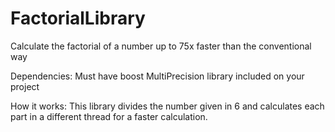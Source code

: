 # FactorialLibrary
Calculate the factorial of a number up to 75x faster than the conventional way

Dependencies:
  Must have boost MultiPrecision library included on your project

How it works:
  	This library divides the number given in 6 and calculates each part in a different thread for a faster calculation.
